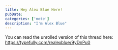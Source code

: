 ```yaml
---
title: Hey Alex Blue Here!
pubDate: 
categories: ['note']
description: "I'm Alex Blue"
---
```


You can read the unrolled version of this thread here: https://typefully.com/realexblue/9yDnPu0